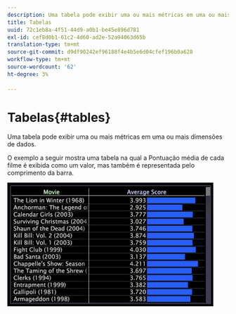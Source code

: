 ```yaml
---
description: Uma tabela pode exibir uma ou mais métricas em uma ou mais dimensões de dados.
title: Tabelas
uuid: 72c1eb8a-4f51-44d9-a0b1-be45e896d781
exl-id: cef8d0b1-61c2-4d60-ad2e-52a94063d65b
translation-type: tm+mt
source-git-commit: d9df90242ef96188f4e4b5e6d04cfef196b0a628
workflow-type: tm+mt
source-wordcount: '62'
ht-degree: 3%

---
```


# Tabelas{#tables}

Uma tabela pode exibir uma ou mais métricas em uma ou mais dimensões de dados.

O exemplo a seguir mostra uma tabela na qual a Pontuação média de cada filme é exibida como um valor, mas também é representada pelo comprimento da barra.

![](assets/vis_Table.png)
